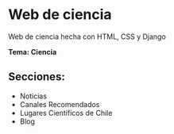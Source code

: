 # Web de ciencia

Web de ciencia hecha con HTML, CSS y Django

**Tema: Ciencia**

## Secciones:
- Noticias
- Canales Recomendados
- Lugares Científicos de Chile
- Blog